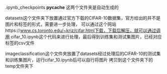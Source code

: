 .ipynb_checkpoints
__pycache__
这两个文件夹是自动生成的

datasets这个文件夹下放置通过官方下载的CIFAR-10数据集，官方给出的并不是图片和标签的形式，需要进一步处理，
可以通过这个网站https://www.cs.toronto.edu/~kriz/cifar.html下载，下载后解压，就可以通过调用
cifar_10.ipynb这个代码来进行处理，最后得到训练集和测试集图片，已经对应标签的csv文件

imageclassification这个文件夹放置了datasets经过处理后的CIFAR-10的测试集和训练集图片，运行cifar_10.ipynb后可以自行将图片
拷贝到这个文件夹下的temp文件夹下
